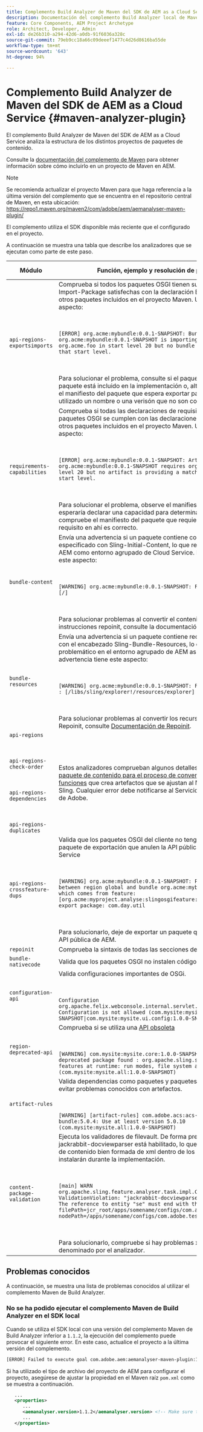 ```yaml
---
title: Complemento Build Analyzer de Maven del SDK de AEM as a Cloud Service
description: Documentación del complemento Build Analyzer local de Maven
feature: Core Components, AEM Project Archetype
role: Architect, Developer, Admin
exl-id: de26b310-a294-42d6-a0db-91f6036a328c
source-git-commit: 79eb9cc18a66c09deeef1477c4d26d8616ba55de
workflow-type: tm+mt
source-wordcount: '643'
ht-degree: 94%

---
```


# Complemento Build Analyzer de Maven del SDK de AEM as a Cloud Service {#maven-analyzer-plugin}

El complemento Build Analyzer de Maven del SDK de AEM as a Cloud Service analiza la estructura de los distintos proyectos de paquetes de contenido.

Consulte la [documentación del complemento de Maven](https://github.com/adobe/aemanalyser-maven-plugin/blob/main/aemanalyser-maven-plugin/README.md) para obtener información sobre cómo incluirlo en un proyecto de Maven en AEM.

>[!NOTE]
>
>Se recomienda actualizar el proyecto Maven para que haga referencia a la última versión del complemento que se encuentra en el repositorio central de Maven, en esta ubicación: https://repo1.maven.org/maven2/com/adobe/aem/aemanalyser-maven-plugin/

El complemento utiliza el SDK disponible más reciente que el configurado en el proyecto.

A continuación se muestra una tabla que describe los analizadores que se ejecutan como parte de este paso. <!-- Note that some are executed in the local SDK, while others are only executed during the Cloud Manager pipeline deployment. -->

| Módulo | Función, ejemplo y resolución de problemas | SDK local | Cloud Manager |
|---|---|---|---|
| `api-regions-exportsimports` | Comprueba si todos los paquetes OSGI tienen sus declaraciones Import-Package satisfechas con la declaración Export-package de otros paquetes incluidos en el proyecto Maven. Un error tendría este aspecto: <p> </p> `[ERROR] org.acme:mybundle:0.0.1-SNAPSHOT: Bundle org.acme:mybundle:0.0.1-SNAPSHOT is importing package(s) org.acme.foo in start level 20 but no bundle is exporting these for that start level.`<p> </p>Para solucionar el problema, consulte si el paquete que proporciona el paquete está incluido en la implementación o, alternativamente, observe el manifiesto del paquete que espera exportar para determinar si se ha utilizado un nombre o una verisón que no son correctos. | Sí | Sí |
| `requirements-capabilities` | Comprueba si todas las declaraciones de requisitos realizadas en paquetes OSGI se cumplen con las declaraciones de capacidades de otros paquetes incluidos en el proyecto Maven. Un error tendría este aspecto: <p> </p> `[ERROR] org.acme:mybundle:0.0.1-SNAPSHOT: Artifact org.acme:mybundle:0.0.1-SNAPSHOT requires org.foo.bar in start level 20 but no artifact is providing a matching capability in this start level.`<p> </p> Para solucionar el problema, observe el manifiesto del paquete que esperaría declarar una capacidad para determinar por qué falta, o compruebe el manifiesto del paquete que requiere para ver que el requisito en ahí es correcto. | Sí | Sí |
| `bundle-content` | Envía una advertencia si un paquete contiene contenido inicial especificado con Sling-Initial-Content, lo que resulta problemático en el AEM como entorno agrupado de Cloud Service. La advertencia tiene este aspecto: <p> </p> `[WARNING] org.acme:mybundle:0.0.1-SNAPSHOT: Found initial content : [/]` <p> </p>Para solucionar problemas al convertir el contenido inicial en instrucciones repoinit, consulte la documentación de Repoinit. | Sí | Sí |
| `bundle-resources` | Envía una advertencia si un paquete contiene recursos especificados con el encabezado Sling-Bundle-Resources, lo que resulta problemático en el entorno agrupado de AEM as a Cloud Service. La advertencia tiene este aspecto:<p> </p> `[WARNING] org.acme:mybundle:0.0.1-SNAPSHOT: Found bundle resources : [/libs/sling/explorer!/resources/explorer]`<p> </p> Para solucionar problemas al convertir los recursos a instrucciones Repoinit, consulte [Documentación de Repoinit](https://experienceleague.adobe.com/docs/experience-manager-cloud-service/implementing/developing/aem-project-content-package-structure.html?lang=es#repo-init). | Sí | Sí |
| `api-regions`<p> </p>`api-regions-check-order`<p> </p>`api-regions-dependencies`<p> </p>`api-regions-duplicates` | Estos analizadores comprueban algunos detalles relacionados con el [paquete de contenido para el proceso de conversión del modelo de funciones](https://experienceleague.adobe.com/docs/experience-manager-cloud-service/implementing/deploying/overview.html?lang=es) que crea artefactos que se ajustan al Modelo de funciones de Sling. Cualquier error debe notificarse al Servicio de atención al cliente de Adobe. | Sí | Sí |
| `api-regions-crossfeature-dups` | Valida que los paquetes OSGI del cliente no tengan declaraciones de paquete de exportación que anulen la API pública de AEM as a Cloud Service<p> </p>`[WARNING] org.acme:mybundle:0.0.1-SNAPSHOT: Package overlap found between region global and bundle org.acme:mybundle:0.0.1.SNAPSHOT which comes from feature: [org.acme:myproject.analyse:slingosgifeature:0.0.1-SNAPSHOT]. Both export package: com.day.util`<p> </p>Para solucionarlo, deje de exportar un paquete que forme parte de la API pública de AEM. | Sí | Sí |
| `repoinit` | Comprueba la sintaxis de todas las secciones de repoinit | Sí | Sí |
| `bundle-nativecode` | Valida que los paquetes OSGI no instalen código nativo. | Sí | Sí |
| `configuration-api` | Valida configuraciones importantes de OSGi. <p> </p> `Configuration org.apache.felix.webconsole.internal.servlet.OsgiManager: Configuration is not allowed (com.mysite:mysite.all:1.0.0-SNAPSHOT\|com.mysite:mysite.ui.config:1.0.0-SNAPSHOT)` | Sí | Sí |
| `region-deprecated-api` | Comprueba si se utiliza una [API obsoleta](https://experienceleague.adobe.com/docs/experience-manager-cloud-service/release-notes/deprecated-apis.html?lang=es) <p> </p>`[WARNING] com.mysite:mysite.core:1.0.0-SNAPSHOT: Usage of deprecated package found : org.apache.sling.settings : Avoid these features at runtime: run modes, file system access (com.mysite:mysite.all:1.0.0-SNAPSHOT)` | Sí | Sí |
| `artifact-rules` | Valida dependencias como paquetes y paquetes de contenido para evitar problemas conocidos con artefactos.<p> </p>`[WARNING] [artifact-rules] com.adobe.acs:acs-aem-commons-bundle:5.0.4: Use at least version 5.0.10 (com.mysite:mysite.all:1.0.0-SNAPSHOT)` | Sí | Sí |
| `content-package-validation` | Ejecuta los validadores de filevault. De forma predeterminada, jackrabbit-docviewparser está habilitado, lo que comprueba la sintaxis de contenido bien formada de xml dentro de los paquetes que se instalarán durante la implementación.<p> </p>`[main] WARN org.apache.sling.feature.analyser.task.impl.CheckContentPackages - ValidationViolation: "jackrabbit-docviewparser: Invalid XML found: The reference to entity "se" must end with the ';' delimiter.", filePath=jcr_root/apps/somename/configs/com.adobe.test.Invalid.xml, nodePath=/apps/somename/configs/com.adobe.test.Invalid`<p> </p>Para solucionarlo, compruebe si hay problemas xml en el archivo denominado por el analizador. | Sí | Sí |

## Problemas conocidos

A continuación, se muestra una lista de problemas conocidos al utilizar el complemento Maven de Build Analyzer.

### No se ha podido ejecutar el complemento Maven de Build Analyzer en el SDK local

Cuando se utiliza el SDK local con una versión del complemento Maven de Build Analyzer inferior a `1.1.2`, la ejecución del complemento puede provocar el siguiente error. En este caso, actualice el proyecto a la última versión del complemento.

```txt
[ERROR] Failed to execute goal com.adobe.aem:aemanalyser-maven-plugin:1.1.0:analyse (default-analyse) on project mysite.analyse: Execution default-analyse of goal com.adobe.aem:aemanalyser-maven-plugin:1.1.0:analyse failed: arraycopy: source index -1 out of bounds for char[65536] -> [Help 1]
```

Si ha utilizado el tipo de archivo del proyecto de AEM para configurar el proyecto, asegúrese de ajustar la propiedad en el Maven raíz `pom.xml` como se muestra a continuación.

```xml
   ...
   <properties>
      ...
      <aemanalyser.version>1.1.2</aemanalyser.version> <!-- Make sure to use the latest release -->
      ...
   </properties>
```
